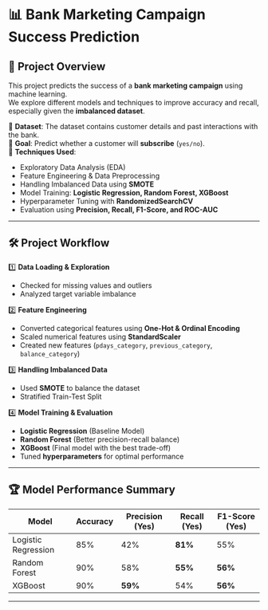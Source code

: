 # 📊 Bank Marketing Campaign Success Prediction

## 🚀 Project Overview
This project predicts the success of a **bank marketing campaign** using machine learning.  
We explore different models and techniques to improve accuracy and recall,  
especially given the **imbalanced dataset**.  

🔹 **Dataset**: The dataset contains customer details and past interactions with the bank.  
🔹 **Goal**: Predict whether a customer will **subscribe** (`yes/no`).  
🔹 **Techniques Used**:
   - Exploratory Data Analysis (EDA)
   - Feature Engineering & Data Preprocessing
   - Handling Imbalanced Data using **SMOTE**
   - Model Training: **Logistic Regression, Random Forest, XGBoost**
   - Hyperparameter Tuning with **RandomizedSearchCV**
   - Evaluation using **Precision, Recall, F1-Score, and ROC-AUC**

---

## 🛠️ Project Workflow
1️⃣ **Data Loading & Exploration**
   - Checked for missing values and outliers
   - Analyzed target variable imbalance  
   
2️⃣ **Feature Engineering**
   - Converted categorical features using **One-Hot & Ordinal Encoding**
   - Scaled numerical features using **StandardScaler**
   - Created new features (`pdays_category`, `previous_category`, `balance_category`)

3️⃣ **Handling Imbalanced Data**
   - Used **SMOTE** to balance the dataset
   - Stratified Train-Test Split  

4️⃣ **Model Training & Evaluation**
   - **Logistic Regression** (Baseline Model)
   - **Random Forest** (Better precision-recall balance)
   - **XGBoost** (Final model with the best trade-off)
   - Tuned **hyperparameters** for optimal performance  

---

## 🏆 Model Performance Summary
| Model  | Accuracy | Precision (Yes) | Recall (Yes) | F1-Score (Yes) |
|--------|---------|----------------|-------------|-------------|
| Logistic Regression | 85% | 42% | **81%** | 55% |
| Random Forest | 90% | 58% | **55%** | **56%** |
| XGBoost | 90% | **59%** | 54% | **56%** |

---
